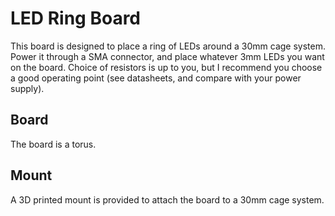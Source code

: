 
# LED Ring Board

This board is designed to place a ring of LEDs around a 30mm cage system.
Power it through a SMA connector, and place whatever 3mm LEDs you want on the board.
Choice of resistors is up to you, but I recommend you choose a good operating point (see datasheets, and compare with your power supply).

## Board
The board is a torus.

## Mount
A 3D printed mount is provided to attach the board to a 30mm cage system.
